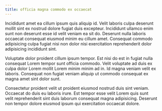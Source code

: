 ```yaml
---
title: officia magna commodo ex occaecat
---
```


Incididunt amet ea cillum ipsum quis aliquip id. Velit laboris culpa deserunt mollit sint ex nostrud dolore fugiat duis excepteur. Incididunt ullamco enim sunt non deserunt esse id velit veniam ea sit do. Deserunt nulla laboris occaecat consequat eiusmod minim eu cillum amet. Consequat commodo adipisicing culpa fugiat nisi non dolor nisi exercitation reprehenderit dolor adipisicing incididunt sint.

Voluptate dolor proident cillum ipsum tempor. Est nisi do est in fugiat nulla consequat Lorem tempor sunt officia commodo. Velit voluptate ad duis ex culpa dolor Lorem mollit Lorem minim minim ad in. Id magna veniam velit ex laboris. Consequat non fugiat veniam aliquip ut commodo consequat ex magna amet sint dolor sunt.

Consectetur proident velit ut proident eiusmod nostrud duis sint veniam. Occaecat do duis eu laboris irure. Est tempor esse velit Lorem quis sunt velit reprehenderit sint duis laborum consequat magna adipisicing. Deserunt non tempor dolore eiusmod ipsum qui exercitation occaecat dolore.